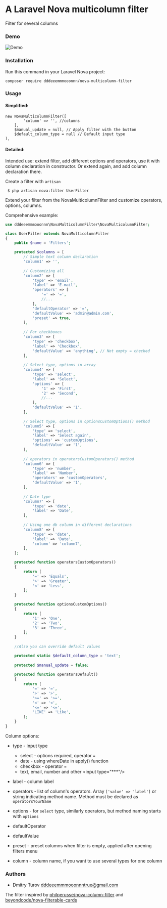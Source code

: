 # A Laravel Nova multicolumn filter
Filter for several columns

### Demo

![Demo](http://g.recordit.co/0ivt9YJcpy.gif)

### Installation

Run this command in your Laravel Nova project:

`composer require dddeeemmmooonnn/nova-multicolumn-filter`

### Usage

#### Simplified:

```
new NovaMulticolumnFilter([
        'column' => '', //columns
    ],
    $manual_update = null, // Apply filter with the button
    $default_column_type = null // Default input type
),
```

#### Detailed:

Intended use: extend filter, add different options and operators, use it with column declaration in constructor. Or extend again, and add column declaration there.

Create a filter with `artisan`

```shell 
 $ php artisan nova:filter UserFilter 
 ```
Extend your filter from the NovaMulticolumnFilter and customize operators, options, columns.

Сomprehensive example:

```php
use dddeeemmmooonnn\NovaMulticolumnFilter\NovaMulticolumnFilter;

class UserFilter extends NovaMulticolumnFilter
{
    public $name = 'Filters';

    protected $columns = [
        // Simple text column declaration
        'column1' => '',
        
        // Customizing all
        'column2' => [
            'type' => 'email',
            'label' => 'E-mail',
            'operators' => [
                '=' => '=',
                //...
            ],
            'defaultOperator' => '=',
            'defaultValue' => 'admin@admin.com',
            'preset' => true,
        ],
        
        // For checkboxes
        'column3' => [
            'type' => 'checkbox',
            'label' => 'Checkbox',
            'defaultValue' => 'anything', // Not empty = checked
        ],
        
        // Select type, options in array
        'column4' => [
            'type' => 'select',
            'label' => 'Select',
            'options' => [
                '1' => 'First',
                '2' => 'Second',
                //...
            ],
            'defaultValue' => '1',
        ],
        
        // Select type, options in optionsCustomOptions() method
        'column5' => [
            'type' => 'select',
            'label' => 'Select again',
            'options' => 'customOptions',
            'defaultValue' => '1',
        ],
        
        // operators in operatorsCustomOperators() method
        'column6' => [
            'type' => 'number',
            'label' => 'Number',
            'operators' => 'customOperators',
            'defaultValue' => '1',
        ],
        
        // Date type
        'column7' => [
            'type' => 'date',
            'label' => 'Date',
        ],
        
        // Using one db column in different declarations
        'column8' => [
            'type' => 'date',
            'label' => 'Date',
            'column' => 'column7',
        ],
    ];

    protected function operatorsCustomOperators()
    {
        return [
            '=' => 'Equals',
            '>' => 'Greater',
            '<' => 'Less',
        ];
    }

    protected function optionsCustomOptions()
    {
        return [
            '1' => 'One',
            '2' => 'Two',
            '3' => 'Three',
        ];
    }
    
    //Also you can override default values

    protected static $default_column_type = 'text';
    
    protected $manual_update = false;
    
    protected function operatorsDefault()
    {
        return [
            '=' => '=',
            '>' => '>',
            '>=' => '>=',
            '<' => '<',
            '<=' => '<=',
            'LIKE' => 'Like',
        ];
    }
}
```

Column options:

* type - input type
    * select - options required, operator `=`
    * date - using whereDate in apply() function
    * checkbox - operator `=`
    * text, email, number and other \<input type="\*\*\*"\/\>

* label - column label

* operators - list of column's operators. Array `['value' => 'label']` or string indicating method name. 
Method must be declared as `operatorsYourName`

* options - for `select` type, similarly operators, but method naming starts with `options`

* defaultOperator

* defaultValue

* preset - preset columns when filter is empty, applied after opening filters menu

* column - column name, if you want to use several types for one column

### Authors

* Dmitry Turov dddeeemmmooonnntrue@gmail.com

The filter inspired by [philperusse/nova-column-filter](https://github.com/philperusse/nova-column-filter) and
[beyondcode/nova-filterable-cards](https://github.com/beyondcode/nova-filterable-cards)
